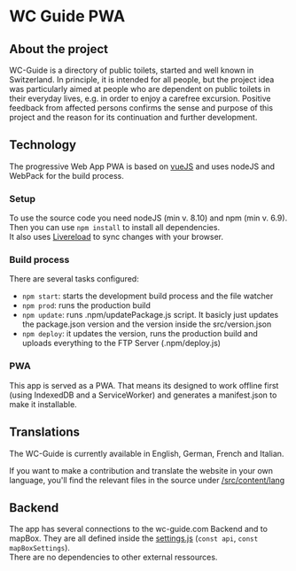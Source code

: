 # WC Guide PWA
## About the project
WC-Guide is a directory of public toilets, started and well known in Switzerland. In principle, it is intended for all people, but the project idea was particularly aimed at people who are dependent on public toilets in their everyday lives, e.g. in order to enjoy a carefree excursion. Positive feedback from affected persons confirms the sense and purpose of this project and the reason for its continuation and further development.

## Technology
The progressive Web App PWA is based on [vueJS](https://vuejs.org/) and uses nodeJS and WebPack for the build process.

### Setup
To use the source code you need nodeJS (min v. 8.10) and npm (min v. 6.9).  
Then you can use `npm install` to install all dependencies.  
It also uses [Livereload](http://livereload.com/) to sync changes with your browser.

### Build process
There are several tasks configured:
* `npm start`: starts the development build process and the file watcher
* `npm prod`: runs the production build
* `npm update`: runs .npm/updatePackage.js script. It basicly just updates the package.json version and the version inside the src/version.json
* `npm deploy`: it updates the version, runs the production build and uploads everything to the FTP Server (.npm/deploy.js)

### PWA
This app is served as a PWA. That means its designed to work offline first (using IndexedDB and a ServiceWorker) and generates a manifest.json to make it installable.

## Translations
The WC-Guide is currently available in English, German, French and Italian. 

If you want to make a contribution and translate the website in your own language, you'll find the relevant files in the source under [/src/content/lang]( https://github.com/wc-guide/wc-guide-pwa/tree/master/src/content/lang)

## Backend
The app has several connections to the wc-guide.com Backend and to mapBox. They are all defined inside the [settings.js](https://github.com/wc-guide/wc-guide-pwa/blob/master/src/app/vendor/settings.js) (`const api`, `const mapBoxSettings`).  
There are no dependencies to other external ressources.
